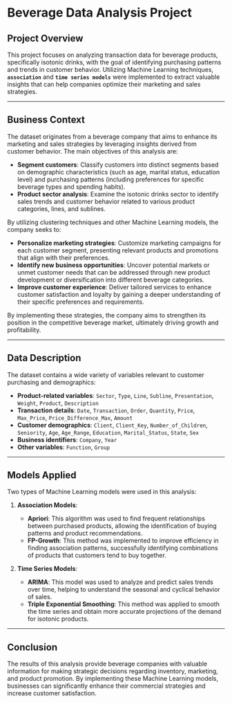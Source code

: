 # Beverage Data Analysis Project

## Project Overview
This project focuses on analyzing transaction data for beverage products, specifically isotonic drinks, with the goal of identifying purchasing patterns and trends in customer behavior. Utilizing Machine Learning techniques, **``association``** and **``time series models``** were implemented to extract valuable insights that can help companies optimize their marketing and sales strategies.

---

## Business Context

The dataset originates from a beverage company that aims to enhance its marketing and sales strategies by leveraging insights derived from customer behavior. The main objectives of this analysis are:

- **Segment customers**: Classify customers into distinct segments based on demographic characteristics (such as age, marital status, education level) and purchasing patterns (including preferences for specific beverage types and spending habits).
- **Product sector analysis**: Examine the isotonic drinks sector to identify sales trends and customer behavior related to various product categories, lines, and sublines.

By utilizing clustering techniques and other Machine Learning models, the company seeks to:

- **Personalize marketing strategies**: Customize marketing campaigns for each customer segment, presenting relevant products and promotions that align with their preferences.
- **Identify new business opportunities**: Uncover potential markets or unmet customer needs that can be addressed through new product development or diversification into different beverage categories.
- **Improve customer experience**: Deliver tailored services to enhance customer satisfaction and loyalty by gaining a deeper understanding of their specific preferences and requirements.

By implementing these strategies, the company aims to strengthen its position in the competitive beverage market, ultimately driving growth and profitability.

---

## Data Description

The dataset contains a wide variety of variables relevant to customer purchasing and demographics:

- **Product-related variables**: `Sector`, `Type`, `Line`, `Subline`, `Presentation`, `Weight`, `Product`, `Description`
- **Transaction details**: `Date`, `Transaction`, `Order`, `Quantity`, `Price`, `Max_Price`, `Price_Difference_Max`, `Amount`
- **Customer demographics**: `Client`, `Client_Key`, `Number_of_Children`, `Seniority`, `Age`, `Age_Range`, `Education`, `Marital_Status`, `State`, `Sex`
- **Business identifiers**: `Company`, `Year`
- **Other variables**: `Function`, `Group`


---
## Models Applied
Two types of Machine Learning models were used in this analysis:

1. **Association Models**:
   - **Apriori**: This algorithm was used to find frequent relationships between purchased products, allowing the identification of buying patterns and product recommendations.
   - **FP-Growth**: This method was implemented to improve efficiency in finding association patterns, successfully identifying combinations of products that customers tend to buy together.

2. **Time Series Models**:
   - **ARIMA**: This model was used to analyze and predict sales trends over time, helping to understand the seasonal and cyclical behavior of sales.
   - **Triple Exponential Smoothing**: This method was applied to smooth the time series and obtain more accurate projections of the demand for isotonic products.
---
## Conclusion
The results of this analysis provide beverage companies with valuable information for making strategic decisions regarding inventory, marketing, and product promotion. By implementing these Machine Learning models, businesses can significantly enhance their commercial strategies and increase customer satisfaction.
